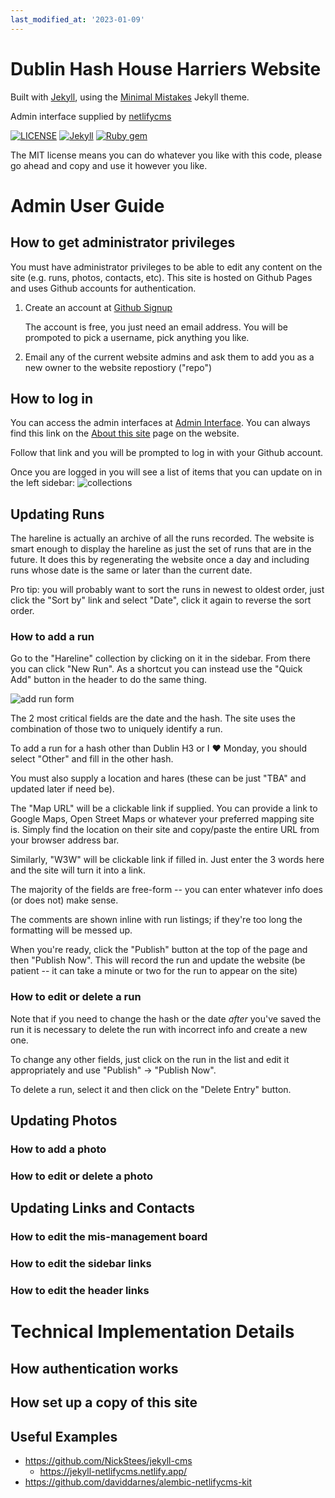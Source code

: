 ```yaml
---
last_modified_at: '2023-01-09'
---
```

# Dublin Hash House Harriers Website

Built with [Jekyll](https://jekyllrb.com/), using the [Minimal Mistakes](https://mmistakes.github.io/minimal-mistakes/) Jekyll theme.

Admin interface supplied by [netlifycms](https://www.netlifycms.org/docs/intro/)

[![LICENSE](https://img.shields.io/badge/license-MIT-lightgrey.svg)](https://raw.githubusercontent.com/mmistakes/minimal-mistakes/master/LICENSE) [![Jekyll](https://img.shields.io/badge/jekyll-%3E%3D%203.7-blue.svg)](https://jekyllrb.com/) [![Ruby gem](https://img.shields.io/gem/v/minimal-mistakes-jekyll.svg)](https://rubygems.org/gems/minimal-mistakes-jekyll)

The MIT license means you can do whatever you like with this code, please go ahead and copy and use it however you like.

# Admin User Guide

## How to get administrator privileges

You must have administrator privileges to be able to edit any content on the site (e.g. runs, photos, contacts, etc).  This site is hosted on Github Pages and uses Github accounts for authentication. 

1. Create an account at [Github Signup](https://github.com/signup)

   The account is free, you just need an email address.  You will be prompoted to pick a username, pick anything you like.
   
2. Email any of the current website admins and ask them to add you as a new owner to the website repostiory ("repo")

## How to log in

You can access the admin interfaces at [Admin Interface](https://dublinhhh.github.io/admin).  You can always find this link on the [About this site](https://dublinhhh.github.io/site) page on the website.

Follow that link and you will be prompted to log in with your Github account.

Once you are logged in you will see a list of items that you can update on in the left sidebar: ![collections](assets/images/admin-sidebar.png)

## Updating Runs

The hareline is actually an archive of all the runs recorded.  The website is smart enough to display the hareline as just the set of runs that are in the future.  It does this by regenerating the website once a day and including runs whose date is the same or later than the current date.

Pro tip: you will probably want to sort the runs in newest to oldest order, just click the "Sort by" link and select "Date", click it again to reverse the sort order.

### How to add a run

Go to the "Hareline" collection by clicking on it in the sidebar.  From there you can click "New Run".  As a shortcut you can instead use the "Quick Add" button in the header to do the same thing.

![add run form](assets/images/add-run.png)

The 2 most critical fields are the date and the hash.  The site uses the combination of those two to uniquely identify a run.  

To add a run for a hash other than Dublin H3 or I ♥ Monday, you should select "Other" and fill in the other hash.

You must also supply a location and hares (these can be just "TBA" and updated later if need be).

The "Map URL" will be a clickable link if supplied.  You can provide a link to Google Maps, Open Street Maps or whatever your preferred mapping site is.  Simply find the location on their site and copy/paste the entire  URL from your browser address bar.

Similarly, "W3W" will be clickable link if filled in.  Just enter the 3 words here and the site will turn it into a link.

The majority of the fields are free-form -- you can enter whatever info does (or does not) make sense.

The comments are shown inline with run listings; if they're too long the formatting will be messed up.

When you're ready, click the "Publish" button at the top of the page and then "Publish Now".  This will record the run and update the website (be patient -- it can take a minute or two for the run to appear on the site)


### How to edit or delete a run

Note that if you need to change the hash or the date _after_ you've saved the run it is necessary to delete the run with incorrect info and create a new one.

To change any other fields, just click on the run in the list and edit it appropriately and use "Publish" -> "Publish Now".

To delete a run, select it and then click on the "Delete Entry" button.

## Updating Photos

### How to add a photo

### How to edit or delete a photo


## Updating Links and Contacts

### How to edit the mis-management board

### How to edit the sidebar links

### How to edit the header links

# Technical Implementation Details

## How authentication works

## How set up a copy of this site

## Useful Examples
* https://github.com/NickStees/jekyll-cms
  * https://jekyll-netlifycms.netlify.app/
* https://github.com/daviddarnes/alembic-netlifycms-kit
